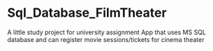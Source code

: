# Sql_Database_FilmTheater

A little study project for university assignment
App that uses MS SQL database and can register movie sessions/tickets for cinema theater
